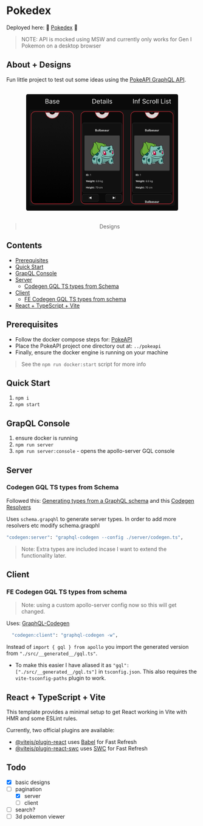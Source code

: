 # Pokedex

Deployed here: :hammer: [Pokedex](https://jonnypickard.github.io/pokedex/) :wrench:

> NOTE: API is mocked using MSW and currently only works for Gen I Pokemon on a desktop browser

## About + Designs

Fun little project to test out some ideas using the [PokeAPI GraphQL API](https://github.com/PokeAPI/pokeapi?tab=readme-ov-file).

<p align="center" style="padding:16px;">
  <img src="./docs/designs/pokedex.png" style="max-width:400px;" alt="Pokedex Designs" />
  <blockquote align="center">Designs</blockquote>
</p>

## Contents

- [Prerequisites](#prerequisites)
- [Quick Start](#quick-start)
- [GrapQL Console](#grapql-console)
- [Server](#server)
  - [Codegen GQL TS types from Schema](#codegen-gql-ts-types-from-schema)
- [Client](#client)
  - [FE Codegen GQL TS types from schema](#fe-codegen-gql-ts-types-from-schema)
- [React + TypeScript + Vite](#react-+-typescript-+-vite)

## Prerequisites

- Follow the docker compose steps for: [PokeAPI](https://github.com/PokeAPI/pokeapi?tab=readme-ov-file)
- Place the PokeAPI project one directory out at: `../pokeapi`
- Finally, ensure the docker engine is running on your machine

> See the `npm run docker:start` script for more info

## Quick Start

1. `npm i`
2. `npm start`

## GrapQL Console

1. ensure docker is running
2. `npm run server`
3. `npm run server:console` - opens the apollo-server GQL console

## Server

### Codegen GQL TS types from Schema

Followed this: [Generating types from a GraphQL schema](https://www.apollographql.com/docs/apollo-server/workflow/generate-types/)
and this [Codegen Resolvers](https://the-guild.dev/graphql/codegen/plugins/typescript/typescript-resolvers)

Uses `schema.grapqhl` to generate server types. In order to add more resolvers etc modify schema.graqphl

```sh
"codegen:server": "graphql-codegen --config ./server/codegen.ts",
```

> Note: Extra types are included incase I want to extend the functionality later.

## Client

### FE Codegen GQL TS types from schema

> Note: using a custom apollo-server config now so this will get changed.

Uses: [GraphQL-Codegen](https://the-guild.dev/graphql/codegen/docs/config-reference)

```sh
  "codegen:client": "graphql-codegen -w",
```

Instead of `import { gql } from apollo` you import the generated version from `"./src/__generated__/gql.ts"`.

- To make this easier I have aliased it as `"gql": ["./src/__generated__/gql.ts"]` in `tsconfig.json`.
  This also requires the `vite-tsconfig-paths` plugin to work.

## React + TypeScript + Vite

This template provides a minimal setup to get React working in Vite with HMR and some ESLint rules.

Currently, two official plugins are available:

- [@vitejs/plugin-react](https://github.com/vitejs/vite-plugin-react/blob/main/packages/plugin-react/README.md) uses [Babel](https://babeljs.io/) for Fast Refresh
- [@vitejs/plugin-react-swc](https://github.com/vitejs/vite-plugin-react-swc) uses [SWC](https://swc.rs/) for Fast Refresh

## Todo

- [x] basic designs
- [ ] pagination
  - [x] server
  - [ ] client
- [ ] search?
- [ ] 3d pokemon viewer
